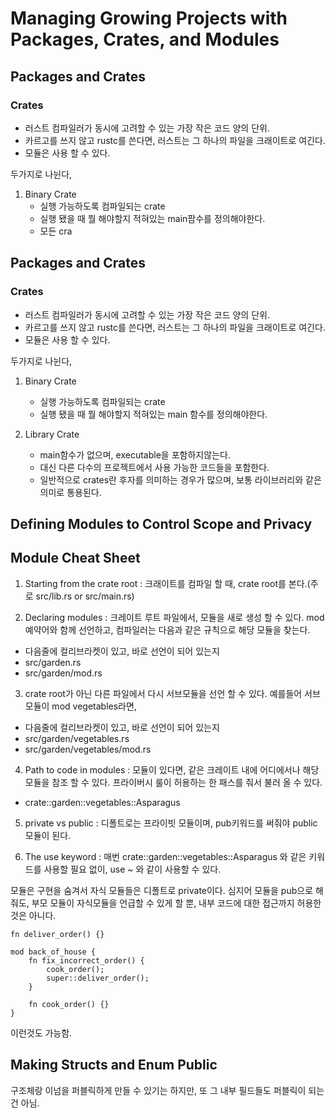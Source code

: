 # Managing Growing Projects with Packages, Crates, and Modules

## Packages and Crates

### Crates
- 러스트 컴파일러가 동시에 고려할 수 있는 가장 작은 코드 양의 단위.
- 카르고를 쓰지 않고 rustc를 쓴다면, 러스트는 그 하나의 파일을 크래이트로 여긴다.
- 모듈은 사용 할 수 있다.

두가지로 나뉜다,
1. Binary Crate
   - 실행 가능하도록 컴파일되는 crate
   - 실행 됐을 때 뭘 해야할지 적혀있는 main팜수를 정의해야한다.
   - 모든 cra

## Packages and Crates

### Crates
- 러스트 컴파일러가 동시에 고려할 수 있는 가장 작은 코드 양의 단위.
- 카르고를 쓰지 않고 rustc를 쓴다면, 러스트는 그 하나의 파일을 크래이트로 여긴다.
- 모듈은 사용 할 수 있다.

두가지로 나뉜다,
1. Binary Crate
   - 실행 가능하도록 컴파일되는 crate
   - 실행 됐을  때 뭘 해야할지 적혀있는 main 함수를 정의해야한다.


2. Library Crate
    - main함수가 없으며, executable을 포함하지않는다.
    - 대신 다른 다수의 프로젝트에서 사용 가능한 코드들을 포함한다.
    - 일반적으로 crates란 후자를 의미하는 경우가 많으며, 보통 라이브러리와 같은 의미로 통용된다.

## Defining Modules to Control Scope and Privacy

## Module Cheat Sheet

1. Starting from the crate root : 크래이트를 컴파일 할 때, crate root를 본다.(주로 src/lib.rs or src/main.rs)

2. Declaring modules : 크레이트 루트 파일에서, 모듈을 새로 생성 할 수 있다. mod 예약어와 함께 선언하고, 컴파일러는 다음과 같은 규칙으로 해당 모듈을 찾는다.
  - 다음줄에 컬리브라켓이 있고, 바로 선언이 되어 있는지
  - src/garden.rs
  - src/garden/mod.rs 

3. crate root가 아닌 다른 파일에서 다시 서브모듈을 선언 할 수 있다. 예를들어 서브모듈이 mod vegetables라면,
  - 다음줄에 컬리브라켓이 있고, 바로 선언이 되어 있는지
  - src/garden/vegetables.rs
  - src/garden/vegetables/mod.rs

4. Path to code in modules : 모듈이 있다면, 같은 크레이트 내에 어디에서나 해당 모듈을 참조 할 수 있다. 프라이버시 룰이 허용하는 한 패스를 줘서 불러 올 수 있다.
  - crate::garden::vegetables::Asparagus

5. private vs public : 디폴트로는 프라이빗 모듈이며, pub키워드를 써줘야 public 모듈이 된다.

6. The use keyword : 매번 crate::garden::vegetables::Asparagus 와 같은 키워드를 사용할 필요 없이, use ~ 와 같이 사용할 수 있다.

모듈은 구현을 숨겨서 자식 모듈들은 디폴트로 private이다.
심지어 모듈을 pub으로 해줘도, 부모 모듈이 자식모듈을 언급할 수 있게 할 뿐, 내부 코드에 대한 접근까지 허용한것은 아니다.

```
fn deliver_order() {}

mod back_of_house {
    fn fix_incorrect_order() {
        cook_order();
        super::deliver_order();
    }

    fn cook_order() {}
}

```
이런것도 가능함.

## Making Structs and Enum Public

구조체랑 이넘을 퍼블릭하게 만들 수 있기는 하지만, 또 그 내부 필드들도 퍼블릭이 되는건 아님.